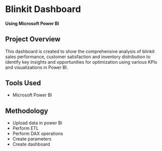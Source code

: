 # Blinkit Dashboard
#### Using Microsoft Power BI

## Project Overview
This dashboard is created to show the comprehensive analysis of blinkit sales performance, customer satisfaction and inventory distribution to identify key insights and opportunities for optimization using various KPIs and visualizations in Power BI.

## Tools Used
- Microsoft Power BI

## Methodology
- Upload data in power Bi
- Perform ETL
- Perform DAX operations
- Create parameters
- Create dashboard
